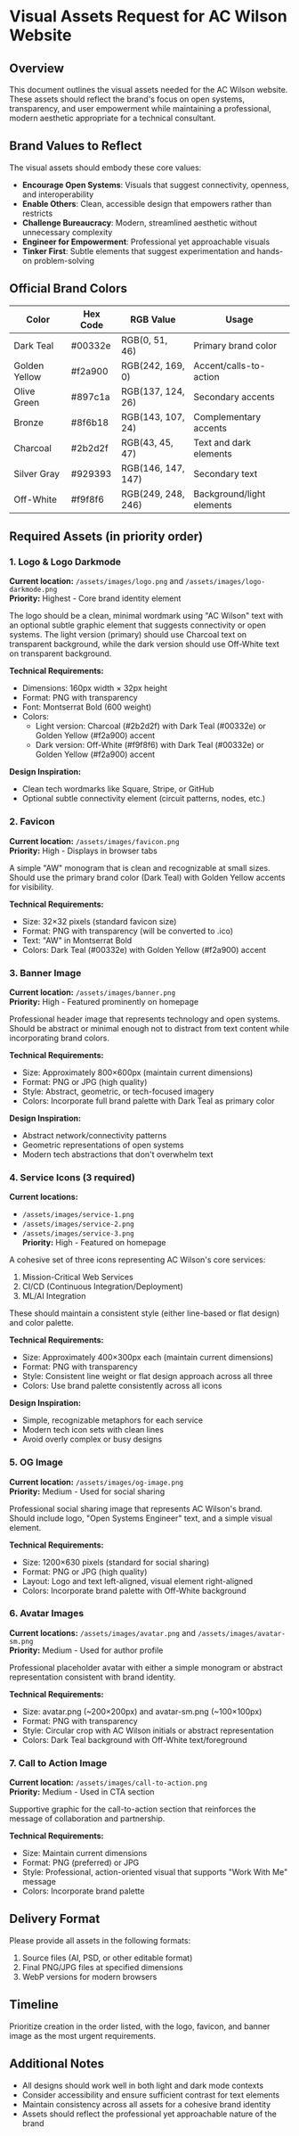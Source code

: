 # Visual Assets Request for AC Wilson Website

## Overview

This document outlines the visual assets needed for the AC Wilson website. These assets should reflect the brand's focus on open systems, transparency, and user empowerment while maintaining a professional, modern aesthetic appropriate for a technical consultant.

## Brand Values to Reflect

The visual assets should embody these core values:
- **Encourage Open Systems**: Visuals that suggest connectivity, openness, and interoperability
- **Enable Others**: Clean, accessible design that empowers rather than restricts
- **Challenge Bureaucracy**: Modern, streamlined aesthetic without unnecessary complexity
- **Engineer for Empowerment**: Professional yet approachable visuals
- **Tinker First**: Subtle elements that suggest experimentation and hands-on problem-solving

## Official Brand Colors

| Color         | Hex Code | RGB Value          | Usage                                    |
|---------------|----------|--------------------|-----------------------------------------|
| Dark Teal     | #00332e  | RGB(0, 51, 46)     | Primary brand color                     |
| Golden Yellow | #f2a900  | RGB(242, 169, 0)   | Accent/calls-to-action                  |
| Olive Green   | #897c1a  | RGB(137, 124, 26)  | Secondary accents                       |
| Bronze        | #8f6b18  | RGB(143, 107, 24)  | Complementary accents                   |
| Charcoal      | #2b2d2f  | RGB(43, 45, 47)    | Text and dark elements                  |
| Silver Gray   | #929393  | RGB(146, 147, 147) | Secondary text                          |
| Off-White     | #f9f8f6  | RGB(249, 248, 246) | Background/light elements               |

## Required Assets (in priority order)

### 1. Logo & Logo Darkmode
**Current location:** `/assets/images/logo.png` and `/assets/images/logo-darkmode.png`  
**Priority:** Highest - Core brand identity element

The logo should be a clean, minimal wordmark using "AC Wilson" text with an optional subtle graphic element that suggests connectivity or open systems. The light version (primary) should use Charcoal text on transparent background, while the dark version should use Off-White text on transparent background.

**Technical Requirements:**
- Dimensions: 160px width × 32px height
- Format: PNG with transparency
- Font: Montserrat Bold (600 weight)
- Colors:
  * Light version: Charcoal (#2b2d2f) with Dark Teal (#00332e) or Golden Yellow (#f2a900) accent
  * Dark version: Off-White (#f9f8f6) with Dark Teal (#00332e) or Golden Yellow (#f2a900) accent

**Design Inspiration:**
- Clean tech wordmarks like Square, Stripe, or GitHub
- Optional subtle connectivity element (circuit patterns, nodes, etc.)

### 2. Favicon
**Current location:** `/assets/images/favicon.png`  
**Priority:** High - Displays in browser tabs

A simple "AW" monogram that is clean and recognizable at small sizes. Should use the primary brand color (Dark Teal) with Golden Yellow accents for visibility.

**Technical Requirements:**
- Size: 32×32 pixels (standard favicon size)
- Format: PNG with transparency (will be converted to .ico)
- Text: "AW" in Montserrat Bold
- Colors: Dark Teal (#00332e) with Golden Yellow (#f2a900) accent

### 3. Banner Image
**Current location:** `/assets/images/banner.png`  
**Priority:** High - Featured prominently on homepage

Professional header image that represents technology and open systems. Should be abstract or minimal enough not to distract from text content while incorporating brand colors.

**Technical Requirements:**
- Size: Approximately 800×600px (maintain current dimensions)
- Format: PNG or JPG (high quality)
- Style: Abstract, geometric, or tech-focused imagery
- Colors: Incorporate full brand palette with Dark Teal as primary color

**Design Inspiration:**
- Abstract network/connectivity patterns
- Geometric representations of open systems
- Modern tech abstractions that don't overwhelm text

### 4. Service Icons (3 required)
**Current locations:**
- `/assets/images/service-1.png`
- `/assets/images/service-2.png`
- `/assets/images/service-3.png`  
**Priority:** High - Featured on homepage

A cohesive set of three icons representing AC Wilson's core services:
1. Mission-Critical Web Services
2. CI/CD (Continuous Integration/Deployment)
3. ML/AI Integration

These should maintain a consistent style (either line-based or flat design) and color palette.

**Technical Requirements:**
- Size: Approximately 400×300px each (maintain current dimensions)
- Format: PNG with transparency
- Style: Consistent line weight or flat design approach across all three
- Colors: Use brand palette consistently across all icons

**Design Inspiration:**
- Simple, recognizable metaphors for each service
- Modern tech icon sets with clean lines
- Avoid overly complex or busy designs

### 5. OG Image
**Current location:** `/assets/images/og-image.png`  
**Priority:** Medium - Used for social sharing

Professional social sharing image that represents AC Wilson's brand. Should include logo, "Open Systems Engineer" text, and a simple visual element.

**Technical Requirements:**
- Size: 1200×630 pixels (standard for social sharing)
- Format: PNG or JPG (high quality)
- Layout: Logo and text left-aligned, visual element right-aligned
- Colors: Incorporate brand palette with Off-White background

### 6. Avatar Images
**Current locations:** `/assets/images/avatar.png` and `/assets/images/avatar-sm.png`  
**Priority:** Medium - Used for author profile

Professional placeholder avatar with either a simple monogram or abstract representation consistent with brand identity.

**Technical Requirements:**
- Size: avatar.png (~200×200px) and avatar-sm.png (~100×100px)
- Format: PNG with transparency
- Style: Circular crop with AC Wilson initials or abstract representation
- Colors: Dark Teal background with Off-White text/foreground

### 7. Call to Action Image
**Current location:** `/assets/images/call-to-action.png`  
**Priority:** Medium - Used in CTA section

Supportive graphic for the call-to-action section that reinforces the message of collaboration and partnership.

**Technical Requirements:**
- Size: Maintain current dimensions
- Format: PNG (preferred) or JPG
- Style: Professional, action-oriented visual that supports "Work With Me" message
- Colors: Incorporate brand palette

## Delivery Format

Please provide all assets in the following formats:
1. Source files (AI, PSD, or other editable format)
2. Final PNG/JPG files at specified dimensions
3. WebP versions for modern browsers

## Timeline

Prioritize creation in the order listed, with the logo, favicon, and banner image as the most urgent requirements.

## Additional Notes

- All designs should work well in both light and dark mode contexts
- Consider accessibility and ensure sufficient contrast for text elements
- Maintain consistency across all assets for a cohesive brand identity
- Assets should reflect the professional yet approachable nature of the brand

